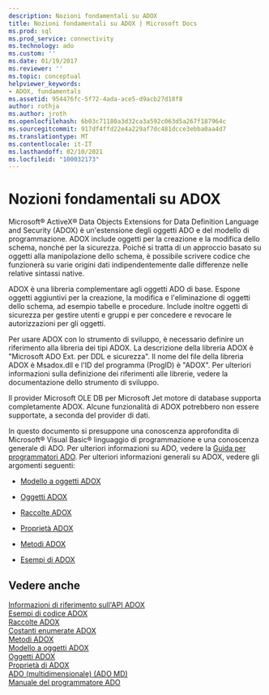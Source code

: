 ```yaml
---
description: Nozioni fondamentali su ADOX
title: Nozioni fondamentali su ADOX | Microsoft Docs
ms.prod: sql
ms.prod_service: connectivity
ms.technology: ado
ms.custom: ''
ms.date: 01/19/2017
ms.reviewer: ''
ms.topic: conceptual
helpviewer_keywords:
- ADOX, fundamentals
ms.assetid: 954476fc-5f72-4ada-ace5-d9acb27d18f8
author: rothja
ms.author: jroth
ms.openlocfilehash: 6b03c71180a3d32ca3a592c063d5a267f187964c
ms.sourcegitcommit: 917df4ffd22e4a229af7dc481dcce3ebba0aa4d7
ms.translationtype: MT
ms.contentlocale: it-IT
ms.lasthandoff: 02/10/2021
ms.locfileid: "100032173"
---
```

# <a name="adox-fundamentals"></a>Nozioni fondamentali su ADOX
Microsoft® ActiveX® Data Objects Extensions for Data Definition Language and Security (ADOX) è un'estensione degli oggetti ADO e del modello di programmazione. ADOX include oggetti per la creazione e la modifica dello schema, nonché per la sicurezza. Poiché si tratta di un approccio basato su oggetti alla manipolazione dello schema, è possibile scrivere codice che funzionerà su varie origini dati indipendentemente dalle differenze nelle relative sintassi native.  
  
 ADOX è una libreria complementare agli oggetti ADO di base. Espone oggetti aggiuntivi per la creazione, la modifica e l'eliminazione di oggetti dello schema, ad esempio tabelle e procedure. Include inoltre oggetti di sicurezza per gestire utenti e gruppi e per concedere e revocare le autorizzazioni per gli oggetti.  
  
 Per usare ADOX con lo strumento di sviluppo, è necessario definire un riferimento alla libreria dei tipi ADOX. La descrizione della libreria ADOX è "Microsoft ADO Ext. per DDL e sicurezza". Il nome del file della libreria ADOX è Msadox.dll e l'ID del programma (ProgID) è "ADOX". Per ulteriori informazioni sulla definizione dei riferimenti alle librerie, vedere la documentazione dello strumento di sviluppo.  
  
 Il provider Microsoft OLE DB per Microsoft Jet motore di database supporta completamente ADOX. Alcune funzionalità di ADOX potrebbero non essere supportate, a seconda del provider di dati.  
  
 In questo documento si presuppone una conoscenza approfondita di Microsoft® Visual Basic® linguaggio di programmazione e una conoscenza generale di ADO. Per ulteriori informazioni su ADO, vedere la [Guida per programmatori ADO](../ado-programmer-s-guide.md). Per ulteriori informazioni generali su ADOX, vedere gli argomenti seguenti:  
  
-   [Modello a oggetti ADOX](../../reference/adox-api/adox-object-model.md)  
  
-   [Oggetti ADOX](../../reference/adox-api/adox-objects.md)  
  
-   [Raccolte ADOX](../../reference/adox-api/adox-collections.md)  
  
-   [Proprietà ADOX](../../reference/adox-api/adox-properties.md)  
  
-   [Metodi ADOX](../../reference/adox-api/adox-methods.md)  
  
-   [Esempi di ADOX](../../reference/adox-api/adox-code-examples.md)  
  
## <a name="see-also"></a>Vedere anche  
 [Informazioni di riferimento sull'API ADOX](../../reference/adox-api/adox-object-model.md)   
 [Esempi di codice ADOX](../../reference/adox-api/adox-code-examples.md)   
 [Raccolte ADOX](../../reference/adox-api/adox-collections.md)   
 [Costanti enumerate ADOX](../../reference/adox-api/adox-enumerated-constants.md)   
 [Metodi ADOX](../../reference/adox-api/adox-methods.md)   
 [Modello a oggetti ADOX](../../reference/adox-api/adox-object-model.md)   
 [Oggetti ADOX](../../reference/adox-api/adox-objects.md)   
 [Proprietà di ADOX](../../reference/adox-api/adox-properties.md)   
 [ADO (multidimensionale) (ADO MD)](../multidimensional/ado-multidimensional-ado-md.md)   
 [Manuale del programmatore ADO](../ado-programmer-s-guide.md)

